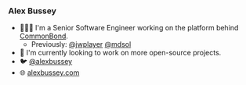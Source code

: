 ### Alex Bussey

- 👨🏼‍💻 I'm a Senior Software Engineer working on the platform behind [CommonBond](https://www.commonbond.co).
  - Previously: [@jwplayer](https://github.com/jwplayer) [@mdsol](https://github.com/mdsol)
- 👐 I'm currently looking to work on more open-source projects.
- 🐦 [@alexbussey](https://twitter.com/alexbussey)
- 🌐 [alexbussey.com](https://alexbussey.com)
